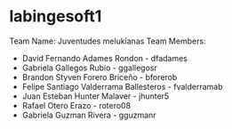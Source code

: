 # labingesoft1
Team Name: Juventudes melukianas 
Team Members: 
- David Fernando Adames Rondon - dfadames
- Gabriela Gallegos Rubio - ggallegosr
- Brandon Styven Forero Briceño - bforerob
- Felipe Santiago Valderrama Ballesteros - fvalderramab
- Juan Esteban Hunter Malaver - jhunter5
- Rafael Otero Erazo - rotero08
- Gabriela Guzman Rivera - gguzmanr
